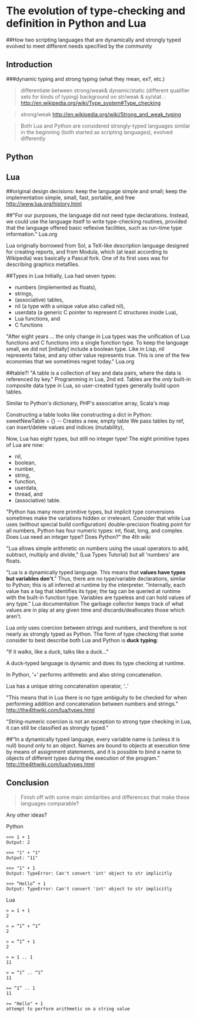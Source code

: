 The evolution of type-checking and definition in Python and Lua 
======
##How two scripting languages that are dynamically and strongly typed evolved to meet different needs specified by the community 

Introduction
------------------------
###dynamic typing and strong typing (what they mean, ex?, etc.)

>differentiate between strong/weak& dynamic/static (different qualifier sets for kinds of typing)
>background on str/weak & sy/stat. : http://en.wikipedia.org/wiki/Type_system#Type_checking

>strong/weak http://en.wikipedia.org/wiki/Strong_and_weak_typing

>Both Lua and Python are considered strongly-typed languages
>similar in the beginning (both started as scripting languages), evolved differently

Python
-----------------------


Lua
-----------------------

##original design decisions: 
keep the language simple and small;
keep the implementation simple, small, fast, portable, and free
http://www.lua.org/history.html

##"For our purposes, the language did not need type declarations.
Instead, we could use the language itself to write type-checking routines, 
provided that the language offered basic reflexive facilities, such as run-time type information."
Lua.org

Lua originally borrowed from Sol, a TeX-like description language designed for creating reports, and from Modula,
which (at least according to Wikipedia) was basically a Pascal fork. One of its first uses was for describing graphics
metafiles.

##Types in Lua
Initially, Lua had seven types: 
- numbers (implemented as floats), 
- strings, 
- (associative) tables,
- nil (a type with a unique value also called nil),
- userdata (a generic C pointer to represent C structures inside Lua), 
- Lua functions, and 
- C functions

"After eight years ... the only change in Lua types was the unification of Lua functions and C functions into a single function
type. To keep the language small, we did not [initially] include a boolean type. Like in Lisp, nil represents false, and any other value
represents true. This is one of the few economies that we sometimes regret today." Lua.org

##table?!
"A table is a collection of key and data pairs, where the data is referenced by key." Programming in Lua, 2nd ed.
Tables are the *only* built-in composite data type in Lua, so user-created types generally build upon tables.

Similar to Python's dictionary, PHP's associative array, Scala's map

Constructing a table looks like constructing a dict in Python: 
sweetNewTable = {} -- Creates a new, empty table
We pass tables by ref, can insert/delete values and indices (mutability), 

Now, Lua has eight types, but still no integer type!
The eight primitive types of Lua are now:
- nil, 
- boolean, 
- number, 
- string, 
- function, 
- userdata, 
- thread, and 
- (associative) table. 

"Python has many more primitive types, but implicit type conversions sometimes make the variations hidden or irrelevant. 
Consider that while Lua uses (without special build configuration) double-precision floating point for all numbers, 
Python has four numeric types: int, float, long, and complex. Does Lua need an integer type? Does Python?" the 4th wiki

"Lua allows simple arithmetic on numbers using the usual operators to add, subtract, multiply and divide," (Lua Types Tutorial)
but all 'numbers' are floats.

"Lua is a dynamically typed language. This means that **values have types but variables don't**."
Thus, there are no type/variable declarations, similar to Python; this is all inferred at runtime by the interpreter.
"Internally, each value has a tag that identifies its type; the tag can be queried at runtime with the built-in function type.
Variables are typeless and can hold values of any type." Lua documentation
The garbage collector keeps track of what values are in play at any given time and discards/deallocates those which aren't.


Lua *only* uses coercion between strings and numbers, and therefore is not nearly as strongly typed as Python.
The form of type checking that some consider to best describe both Lua and Python is **duck typing**:

"If it walks, like a duck, talks like a duck..."

A duck-typed language is dynamic and does its type checking at runtime.

In Python, ‘+’ performs arithmetic and also string concatenation.

Lua has a unique string concatenation operator, ‘..’ 

"This means that in Lua there is no type ambiguity to be checked for when performing addition and concatenation 
between numbers and strings."  http://the4thwiki.com/lua/types.html

“String-numeric coercion is not an exception to strong type checking in Lua, it can still be classified as strongly 
typed.” 
    
##“In a dynamically typed language, every variable name is (unless it is null) bound only to an object.
Names are bound to objects at execution time by means of assignment statements, 
and it is possible to bind a name to objects of different types during the execution of the program.” 
http://the4thwiki.com/lua/types.html

Conclusion
-----------------------

>Finish off with some main similarities and differences that make these languages comparable?

Any other ideas?




Python 
    
    >>> 1 + 1
    Output: 2
    
    >>> "1" + "1"
    Output: "11"
    
    >>> "1" + 1
    Output: TypeError: Can't convert 'int' object to str implicitly
    
    >>> “Hello” + 1
    Output: TypeError: Can't convert 'int' object to str implicitly
Lua

    > = 1 + 1
    2
    
    > = “1” + “1”
    2
    
    > = “1” + 1
    2
    
    > = 1 .. 1
    11
    
    > = “1” .. “1”
    11
    
    >= “1” .. 1
    11
    
    >= "Hello" + 1
    attempt to perform arithmetic on a string value






